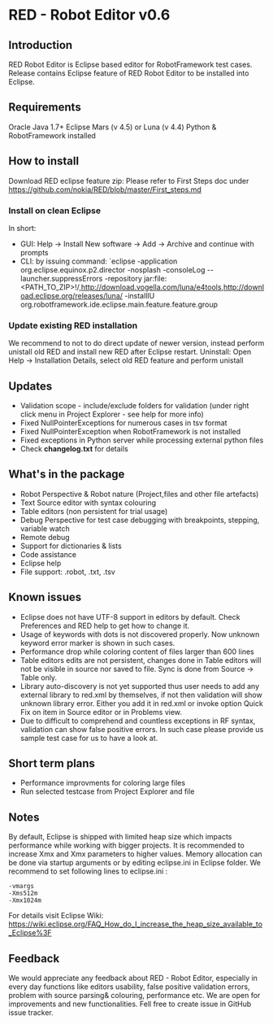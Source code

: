 # RED - Robot Editor v0.6
## Introduction
RED Robot Editor is Eclipse based editor for RobotFramework test cases. 
Release contains Eclipse feature of RED Robot Editor to be installed into Eclipse. 

## Requirements 
Oracle Java 1.7+
Eclipse Mars (v 4.5) or Luna (v 4.4)
Python & RobotFramework installed

## How to install
Download RED eclipse feature zip: <link>
Please refer to First Steps doc under https://github.com/nokia/RED/blob/master/First_steps.md

### Install on clean Eclipse 
In short:
- GUI: Help -> Install New software -> Add -> Archive and continue with prompts
- CLI: by issuing command: 
`eclipse -application org.eclipse.equinox.p2.director -nosplash -consoleLog --launcher.suppressErrors -repository jar:file:<PATH_TO_ZIP>\!/,http://download.vogella.com/luna/e4tools,http://download.eclipse.org/releases/luna/   -installIU org.robotframework.ide.eclipse.main.feature.feature.group 

### Update existing RED installation
We recommend to not to do direct update of newer version, instead perform unistall old RED and install new RED after Eclipse restart.
Uninstall:
Open Help -> Installation Details, select old RED feature and perform unistall

## Updates
- Validation scope - include/exclude folders for validation (under right click menu in Project Explorer - see help for more info)
- Fixed NullPointerExceptions for numerous cases in tsv format
- Fixed NullPointerException when RobotFramework is not installed
- Fixed exceptions in Python server while processing external python files 
- Check **changelog.txt** for details

## What's in the package
- Robot Perspective & Robot nature (Project,files and other file artefacts)
- Text Source editor with syntax colouring
- Table editors (non persistent for trial usage)
- Debug Perspective for test case debugging with breakpoints, stepping, variable watch
- Remote debug
- Support for dictionaries & lists
- Code assistance 
- Eclipse help
- File support: .robot, .txt, .tsv

## Known issues
- Eclipse does not have UTF-8 support in editors by default. Check Preferences and RED help to get how to change it.
- Usage of keywords with dots is not discovered properly. Now unknown keyword error marker is shown in such cases. 
- Performance drop while coloring content of files larger than 600 lines
- Table editors edits are not persistent, changes done in Table editors will not be visible in source nor saved to file. Sync is done from Source -> Table only.
- Library auto-discovery is not yet supported thus user needs to add any external library to red.xml by themselves, if not then validation will show unknown library error. Either you add it in red.xml or invoke option Quick Fix on item in Source editor or in Problems view.  
- Due to difficult to comprehend and countless exceptions in RF syntax, validation can show false positive errors. In such case please provide us sample test case for us to have a look at.


## Short term plans
- Performance improvments for coloring large files
- Run selected testcase from Project Explorer and file


## Notes
By default, Eclipse is shipped with limited heap size which impacts performance while working with bigger projects. It is recommended to increase Xmx and Xmx parameters to higher values. Memory allocation can be done via startup arguments or by editing eclipse.ini in Eclipse folder.
We recommend to set following lines to eclipse.ini :
```
-vmargs
-Xms512m
-Xmx1024m
```
For details visit Eclipse Wiki: https://wiki.eclipse.org/FAQ_How_do_I_increase_the_heap_size_available_to_Eclipse%3F

## Feedback
We would appreciate any feedback about RED - Robot Editor, especially in every day functions like editors usability, false positive validation errors, problem with source parsing& colouring, performance etc. We are open for improvements and new functionalities. Fell free to create issue in GitHub issue tracker.


